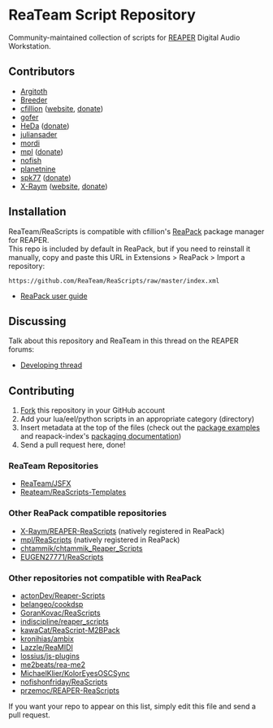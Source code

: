 # ReaTeam Script Repository

Community-maintained collection of scripts for [REAPER](http://www.reaper.fm) Digital Audio Workstation.


## Contributors

- [Argitoth](http://forum.cockos.com/member.php?u=7973)
- [Breeder](http://forum.cockos.com/member.php?u=27094)
- [cfillion](http://forum.cockos.com/member.php?u=98780) ([website](http://cfillion.tk), [donate](https://www.paypal.com/cgi-bin/webscr?cmd=_donations&business=T3DEWBQJAV7WL&lc=CA&item_name=ReaScripts&no_note=0&cn=Custom%20message&no_shipping=1&currency_code=CAD&bn=PP%2dDonationsBF%3abtn_donateCC_LG%2egif%3aNonHosted))
- [gofer](http://forum.cockos.com/member.php?u=9328)
- [HeDa](http://forum.cockos.com/member.php?u=47822) ([donate](https://www.patreon.com/heda?ty=h))
- [juliansader](http://forum.cockos.com/member.php?u=14710)
- [mordi](http://forum.cockos.com/member.php?u=91120)
- [mpl](http://forum.cockos.com/member.php?u=70694) ([donate](https://www.paypal.me/donate2mpl))
- [nofish](http://forum.cockos.com/member.php?u=6870)
- [planetnine](http://forum.cockos.com/member.php?u=6549)
- [spk77](http://forum.cockos.com/member.php?u=49553) ([donate](https://www.paypal.com/cgi-bin/webscr?cmd=_donations&business=5NUK834ZGR5NU&lc=FI&item_name=SPK77%20scripts%20for%20REAPER&currency_code=EUR&bn=PP%2dDonationsBF%3abtn_donateCC_LG%2egif%3aNonHosted))
- [X-Raym](http://forum.cockos.com/member.php?u=58284) ([website](http://extremraym.com/), [donate](http://www.extremraym.com/en/donation/))

## Installation

ReaTeam/ReaScripts is compatible with cfillion's [ReaPack](https://reapack.com) package manager for REAPER.  
This repo is included by default in ReaPack, but if you need to reinstall it manually,
copy and paste this URL in Extensions &gt; ReaPack &gt; Import a repository:
 
```
https://github.com/ReaTeam/ReaScripts/raw/master/index.xml
```

- [ReaPack user guide](https://github.com/cfillion/reapack/wiki)

## Discussing

Talk about this repository and ReaTeam in this thread on the REAPER forums:  
- [Developing thread](http://forum.cockos.com/showthread.php?t=169127)

## Contributing

1. [Fork](https://github.com/ReaTeam/ReaScripts/fork) this repository in your GitHub account
2. Add your lua/eel/python scripts in an appropriate category (directory)
3. Insert metadata at the top of the files (check out the
[package examples](https://github.com/cfillion/reapack-index/wiki/Examples) and
reapack-index's [packaging documentation](https://github.com/cfillion/reapack-index/wiki/Packaging-Documentation))
4. Send a pull request here, done!

### ReaTeam Repositories

- [ReaTeam/JSFX](https://github.com/ReaTeam/JSFX)
- [Reateam/ReaScripts-Templates](https://github.com/ReaTeam/ReaScripts-Templates)

### Other ReaPack compatible repositories

- [X-Raym/REAPER-ReaScripts](https://github.com/X-Raym/REAPER-ReaScripts) (natively registered in ReaPack)
- [mpl/ReaScripts](https://github.com/MichaelPilyavskiy/ReaScripts) (natively registered in ReaPack)
- [chtammik/chtammik_Reaper_Scripts](https://github.com/chtammik/chtammik_Reaper_Scripts)
- [EUGEN27771/ReaScripts](https://github.com/EUGEN27771/ReaScripts)

### Other repositories not compatible with ReaPack

- [actonDev/Reaper-Scripts](https://github.com/actonDev/Reaper-Scripts)
- [belangeo/cookdsp](https://github.com/belangeo/cookdsp)
- [GoranKovac/ReaScripts](https://github.com/GoranKovac/ReaScripts)
- [indiscipline/reaper_scripts](https://github.com/indiscipline/reaper_scripts)
- [kawaCat/ReaScript-M2BPack](http://stash.reaper.fm/v/26812/ReaScript-MIDI.zip)
- [kronihias/ambix](https://github.com/kronihias/ambix)
- [Lazzle/ReaMIDI](https://github.com/Lazzle/ReaMIDI)
- [lossius/js-plugins](https://github.com/lossius/js-plugins)
- [me2beats/rea-me2](https://github.com/me2beats/rea-me2)
- [MichaelKlier/KolorEyesOSCSync](https://github.com/MichaelKlier/KolorEyesOSCSync)
- [nofishonfriday/ReaScripts](https://github.com/nofishonfriday/ReaScripts)
- [przemoc/REAPER-ReaScripts](https://github.com/przemoc/REAPER-ReaScripts)

If you want your repo to appear on this list, simply edit this file and send a pull request.
